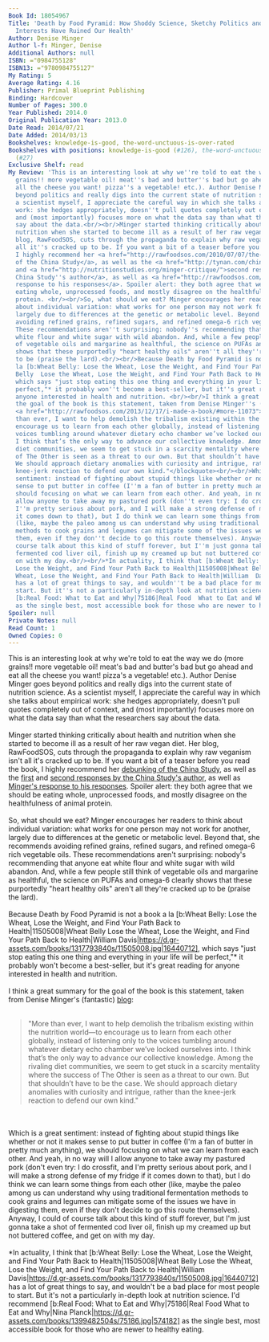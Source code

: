 ```yaml
---
Book Id: 18054967
Title: 'Death by Food Pyramid: How Shoddy Science, Sketchy Politics and Shady Special
  Interests Have Ruined Our Health'
Author: Denise Minger
Author l-f: Minger, Denise
Additional Authors: null
ISBN: ="0984755128"
ISBN13: ="9780984755127"
My Rating: 5
Average Rating: 4.16
Publisher: Primal Blueprint Publishing
Binding: Hardcover
Number of Pages: 300.0
Year Published: 2014.0
Original Publication Year: 2013.0
Date Read: 2014/07/21
Date Added: 2014/03/13
Bookshelves: knowledge-is-good, the-word-unctuous-is-over-rated
Bookshelves with positions: knowledge-is-good (#126), the-word-unctuous-is-over-rated
  (#27)
Exclusive Shelf: read
My Review: 'This is an interesting look at why we''re told to eat the way we do (more
  grains!! more vegetable oil! meat''s bad and butter''s bad but go ahead and eat
  all the cheese you want! pizza''s a vegetable! etc.). Author Denise Minger goes
  beyond politics and really digs into the current state of nutrition science. As
  a scientist myself, I appreciate the careful way in which she talks about empirical
  work: she hedges appropriately, doesn''t pull quotes completely out of context,
  and (most importantly) focuses more on what the data say than what the researchers
  say about the data.<br/><br/>Minger started thinking critically about health and
  nutrition when she started to become ill as a result of her raw vegan diet. Her
  blog, RawFoodSOS, cuts through the propaganda to explain why raw veganism isn''t
  all it''s cracked up to be. If you want a bit of a teaser before you read the book,
  I highly recommend her <a href="http://rawfoodsos.com/2010/07/07/the-china-study-fact-or-fallac/">debunking
  of the China Study</a>, as well as the <a href="http://tynan.com/chinastudyresponse">first</a>
  and <a href="http://nutritionstudies.org/minger-critique/">second responses by the
  China Study''s author</a>, as well as <a href="http://rawfoodsos.com/2010/08/03/the-china-study-a-formal-analysis-and-response/">Minger''s
  response to his responses</a>. Spoiler alert: they both agree that we should be
  eating whole, unprocessed foods, and mostly disagree on the healthfulness of animal
  protein. <br/><br/>So, what should we eat? Minger encourages her readers to think
  about individual variation: what works for one person may not work for another,
  largely due to differences at the genetic or metabolic level. Beyond that, she recommends
  avoiding refined grains, refined sugars, and refined omega-6 rich vegetable oils.
  These recommendations aren''t surprising: nobody''s recommending that anyone eat
  white flour and white sugar with wild abandon. And, while a few people still think
  of vegetable oils and margarine as healthful, the science on PUFAs and omega-6 clearly
  shows that these purportedly "heart healthy oils" aren''t all they''re cracked up
  to be (praise the lard).<br/><br/>Because Death by Food Pyramid is not a book a
  la [b:Wheat Belly: Lose the Wheat, Lose the Weight, and Find Your Path Back to Health|11505008|Wheat
  Belly  Lose the Wheat, Lose the Weight, and Find Your Path Back to Health|William  Davis|https://d.gr-assets.com/books/1317793840s/11505008.jpg|16440712],
  which says "just stop eating this one thing and everything in your life will be
  perfect,"* it probably won''t become a best-seller, but it''s great reading for
  anyone interested in health and nutrition. <br/><br/>I think a great summary for
  the goal of the book is this statement, taken from Denise Minger''s (fantastic)
  <a href="http://rawfoodsos.com/2013/12/17/i-made-a-book/#more-11073">blog</a>:<br/><br/><blockquote>"More
  than ever, I want to help demolish the tribalism existing within the nutrition world—to
  encourage us to learn from each other globally, instead of listening only to the
  voices tumbling around whatever dietary echo chamber we’ve locked ourselves into.
  I think that’s the only way to advance our collective knowledge. Among the rivaling
  diet communities, we seem to get stuck in a scarcity mentality where the success
  of The Other is seen as a threat to our own. But that shouldn’t have to be the case.
  We should approach dietary anomalies with curiosity and intrigue, rather than the
  knee-jerk reaction to defend our own kind."</blockquote><br/><br/>Which is a great
  sentiment: instead of fighting about stupid things like whether or not it makes
  sense to put butter in coffee (I''m a fan of butter in pretty much anything), we
  should focusing on what we can learn from each other. And yeah, in no way will I
  allow anyone to take away my pastured pork (don''t even try: I do crossfit, and
  I''m pretty serious about pork, and I will make a strong defense of my fridge if
  it comes down to that), but I do think we can learn some things from each other
  (like, maybe the paleo among us can understand why using traditional fermentation
  methods to cook grains and legumes can mitigate some of the issues we have in digesting
  them, even if they don''t decide to go this route themselves). Anyway, I could of
  course talk about this kind of stuff forever, but I''m just gonna take a shot of
  fermented cod liver oil, finish up my creamed up but not buttered coffee, and get
  on with my day.<br/><br/>*In actuality, I think that [b:Wheat Belly: Lose the Wheat,
  Lose the Weight, and Find Your Path Back to Health|11505008|Wheat Belly  Lose the
  Wheat, Lose the Weight, and Find Your Path Back to Health|William  Davis|https://d.gr-assets.com/books/1317793840s/11505008.jpg|16440712]
  has a lot of great things to say, and wouldn''t be a bad place for most people to
  start. But it''s not a particularly in-depth look at nutrition science. I''d recommend
  [b:Real Food: What to Eat and Why|75186|Real Food  What to Eat and Why|Nina Planck|https://d.gr-assets.com/books/1399482504s/75186.jpg|574182]
  as the single best, most accessible book for those who are newer to healthy eating. '
Spoiler: null
Private Notes: null
Read Count: 1
Owned Copies: 0
---
```


This is an interesting look at why we're told to eat the way we do (more grains!! more vegetable oil! meat's bad and butter's bad but go ahead and eat all the cheese you want! pizza's a vegetable! etc.). Author Denise Minger goes beyond politics and really digs into the current state of nutrition science. As a scientist myself, I appreciate the careful way in which she talks about empirical work: she hedges appropriately, doesn't pull quotes completely out of context, and (most importantly) focuses more on what the data say than what the researchers say about the data.<br/><br/>Minger started thinking critically about health and nutrition when she started to become ill as a result of her raw vegan diet. Her blog, RawFoodSOS, cuts through the propaganda to explain why raw veganism isn't all it's cracked up to be. If you want a bit of a teaser before you read the book, I highly recommend her <a href="http://rawfoodsos.com/2010/07/07/the-china-study-fact-or-fallac/">debunking of the China Study</a>, as well as the <a href="http://tynan.com/chinastudyresponse">first</a> and <a href="http://nutritionstudies.org/minger-critique/">second responses by the China Study's author</a>, as well as <a href="http://rawfoodsos.com/2010/08/03/the-china-study-a-formal-analysis-and-response/">Minger's response to his responses</a>. Spoiler alert: they both agree that we should be eating whole, unprocessed foods, and mostly disagree on the healthfulness of animal protein. <br/><br/>So, what should we eat? Minger encourages her readers to think about individual variation: what works for one person may not work for another, largely due to differences at the genetic or metabolic level. Beyond that, she recommends avoiding refined grains, refined sugars, and refined omega-6 rich vegetable oils. These recommendations aren't surprising: nobody's recommending that anyone eat white flour and white sugar with wild abandon. And, while a few people still think of vegetable oils and margarine as healthful, the science on PUFAs and omega-6 clearly shows that these purportedly "heart healthy oils" aren't all they're cracked up to be (praise the lard).<br/><br/>Because Death by Food Pyramid is not a book a la [b:Wheat Belly: Lose the Wheat, Lose the Weight, and Find Your Path Back to Health|11505008|Wheat Belly  Lose the Wheat, Lose the Weight, and Find Your Path Back to Health|William  Davis|https://d.gr-assets.com/books/1317793840s/11505008.jpg|16440712], which says "just stop eating this one thing and everything in your life will be perfect,"* it probably won't become a best-seller, but it's great reading for anyone interested in health and nutrition. <br/><br/>I think a great summary for the goal of the book is this statement, taken from Denise Minger's (fantastic) <a href="http://rawfoodsos.com/2013/12/17/i-made-a-book/#more-11073">blog</a>:<br/><br/><blockquote>"More than ever, I want to help demolish the tribalism existing within the nutrition world—to encourage us to learn from each other globally, instead of listening only to the voices tumbling around whatever dietary echo chamber we’ve locked ourselves into. I think that’s the only way to advance our collective knowledge. Among the rivaling diet communities, we seem to get stuck in a scarcity mentality where the success of The Other is seen as a threat to our own. But that shouldn’t have to be the case. We should approach dietary anomalies with curiosity and intrigue, rather than the knee-jerk reaction to defend our own kind."</blockquote><br/><br/>Which is a great sentiment: instead of fighting about stupid things like whether or not it makes sense to put butter in coffee (I'm a fan of butter in pretty much anything), we should focusing on what we can learn from each other. And yeah, in no way will I allow anyone to take away my pastured pork (don't even try: I do crossfit, and I'm pretty serious about pork, and I will make a strong defense of my fridge if it comes down to that), but I do think we can learn some things from each other (like, maybe the paleo among us can understand why using traditional fermentation methods to cook grains and legumes can mitigate some of the issues we have in digesting them, even if they don't decide to go this route themselves). Anyway, I could of course talk about this kind of stuff forever, but I'm just gonna take a shot of fermented cod liver oil, finish up my creamed up but not buttered coffee, and get on with my day.<br/><br/>*In actuality, I think that [b:Wheat Belly: Lose the Wheat, Lose the Weight, and Find Your Path Back to Health|11505008|Wheat Belly  Lose the Wheat, Lose the Weight, and Find Your Path Back to Health|William  Davis|https://d.gr-assets.com/books/1317793840s/11505008.jpg|16440712] has a lot of great things to say, and wouldn't be a bad place for most people to start. But it's not a particularly in-depth look at nutrition science. I'd recommend [b:Real Food: What to Eat and Why|75186|Real Food  What to Eat and Why|Nina Planck|https://d.gr-assets.com/books/1399482504s/75186.jpg|574182] as the single best, most accessible book for those who are newer to healthy eating. 